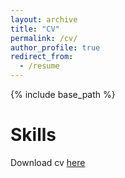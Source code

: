 ```yaml
---
layout: archive
title: "CV"
permalink: /cv/
author_profile: true
redirect_from:
  - /resume
---
```


{% include base_path %}

Skills
======
Download cv [here](/latex/cv-shauncread.pdf)